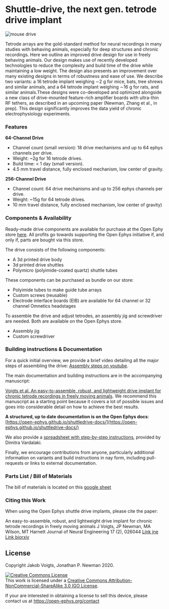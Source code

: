 # Shuttle-drive, the next gen. tetrode drive implant 

![mouse drive](doc/img/mousedrive_landing_page_img.png)

Tetrode arrays are the gold-standard method for neural recordings in many studies with behaving animals, especially for deep structures and chronic recordings. Here we outline an improved drive design for use in freely behaving animals. Our design makes use of recently developed technologies to reduce the complexity and build time of the drive while maintaining a low weight. The design also presents an improvement over many existing designs in terms of robustness and ease of use. We describe two variants: a 16 tetrode implant weighing ∼2 g for mice, bats, tree shrews and similar animals, and a 64 tetrode implant weighing ∼16 g for rats, and similar animals.These designs were co-developed and optimized alongside a new class of drive-mounted feature-rich amplifier boards with ultra-thin RF tethers, as described in an upcoming paper (Newman, Zhang et al., in prep). This design significantly improves the data yield of chronic electrophysiology experiments.

### Features

__64-Channel Drive__
- Channel count (small version): 18 drive mechanisms and up to 64 ephys channels per drive.
- Weight: ~2g for 16 tetrode drives.
- Build time:  < 1 day (small version).
- 4.5 mm travel distance, fully enclosed mechanism, low center of gravity. 

__256-Channel Drive__
- Channel count: 64 drive mechanisms and up to 256 ephys channels per drive.
- Weight: ~15g for 64 tetrode drives.
- 10 mm travel distance, fully enclosed mechanism, low center of gravity)

### Components & Availability

Ready-made drive components are available for purchase at the Open Ephy store
[here](http://www.open-ephys.org/drive-implant). All profits go towards
supporting the Open Ephys initiative if, and only if, parts are bought via this
store.

The drive consists of the following components:
- A 3d printed drive body
- 3d printed drive shuttles
- Polymicro (polyimide-coated quartz) shuttle tubes

These components can be purchased as bundle on our store:
- Polyimide tubes to make guide tube arrays 
- Custom screws (reusable) 
- Electrode interface boards (EIB) are available for 64 channel or 32 channel Omnetics headstages 

To assemble the drive and adjust tetrodes, an assembly jig and screwdriver are
needed. Both are available on the Open Ephys store.
- Assembly jig 
- Custom screwdriver 

### Building instructions & Documentation

For a quick initial overview, we provide a brief video detailing all the major steps of assembling the drive: [Assembly steps on youtube](https://www.youtube.com/watch?v=VBs4_pltE6o&feature=emb_logo).

The main documentation and building instructions are in the accompanying manuscript:

[Voigts et al.  An
easy-to-assemble, robust, and lightweight drive implant for chronic tetrode
recordings in freely moving animals](https://www.biorxiv.org/content/10.1101/746651v1). We recommend this manuscript as a starting point because it covers a lot of possible issues and goes into considerable detail on how to achieve the best results.

**A structured, up to date documentation is on the Open Ephys docs**: [https://open-ephys.github.io/shuttledrive-docs/](https://open-ephys.github.io/shuttledrive-docs/)

We also provide a [spreadsheet with step-by-step instructions](https://docs.google.com/spreadsheets/d/1qlOEyMCUptONbd9Ac4yKie1TxPHhV1puGx7GZTR9lvk/edit?usp=sharing), provided by Dimitra Vardalaki.

Finally, we encourage contributions from anyone, particularly additional information on variants and build instructions in nay form, including pull-requests or links to external documentation.

### Parts List / Bill of Materials
The bill of materials is located on this [google sheet](https://docs.google.com/spreadsheets/d/1LGhZMRnzcyo_r0Nunrh_lfmy5V0NHia-rGRHAYOWq4o/edit?usp=sharing)

### Citing this Work 
When using the Open Ephys shuttle drive implants, please cite the paper:

An easy-to-assemble, robust, and lightweight drive implant for chronic tetrode recordings in freely moving animals
J Voigts, JP Newman, MA Wilson, MT Harnett
Journal of Neural Engineering 17 (2), 026044
 [Link jne](https://iopscience.iop.org/article/10.1088/1741-2552/ab77f9/meta) [Link biorxiv](https://www.biorxiv.org/content/10.1101/746651v1) 

## License
Copyright Jakob Voigts, Jonathan P. Newman 2020.

<a rel="license" href="http://creativecommons.org/licenses/by-nc-sa/3.0/igo/"><img alt="Creative Commons License" style="border-width:0" src="https://i.creativecommons.org/l/by-nc-sa/3.0/igo/88x31.png" /></a><br />This work is licensed under a <a rel="license" href="http://creativecommons.org/licenses/by-nc-sa/3.0/igo/">Creative Commons Attribution-NonCommercial-ShareAlike 3.0 IGO License</a>.

If your are interested in obtaining a license to sell this device, please contact us at https://open-ephys.org/contact
